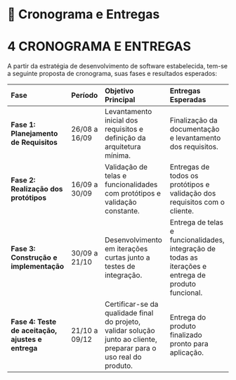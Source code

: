 # 📅 Cronograma e Entregas

# 4 CRONOGRAMA E ENTREGAS

A partir da estratégia de desenvolvimento de software estabelecida, tem-se a seguinte proposta de cronograma, suas fases e resultados esperados:

| Fase | Período | Objetivo Principal | Entregas Esperadas |
| :--- | :--- | :--- | :--- |
| **Fase 1: Planejamento de Requisitos** | 26/08 a 16/09 | Levantamento inicial dos requisitos e definição da arquitetura mínima. | Finalização da documentação e levantamento dos requisitos. |
| **Fase 2: Realização dos protótipos** | 16/09 a 30/09 | Validação de telas e funcionalidades com protótipos e validação constante. | Entregas de todos os protótipos e validação dos requisitos com o cliente. |
| **Fase 3: Construção e implementação** | 30/09 a 21/10 | Desenvolvimento em iterações curtas junto a testes de integração. | Entrega de telas e funcionalidades, integração de todas as iterações e entrega de produto funcional. |
| **Fase 4: Teste de aceitação, ajustes e entrega** | 21/10 a 09/12 | Certificar-se da qualidade final do projeto, validar solução junto ao cliente, preparar para o uso real do produto. | Entrega do produto finalizado pronto para aplicação. |